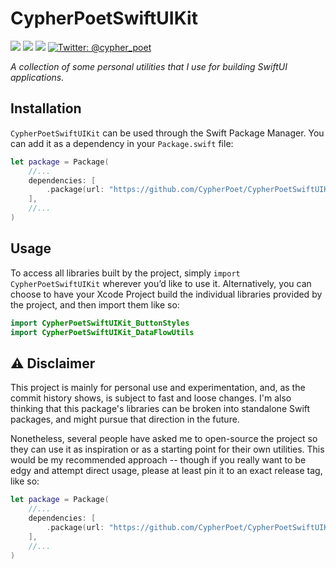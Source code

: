 # CypherPoetSwiftUIKit

<p>
    <img src="https://img.shields.io/badge/Swift-5.1-F06C33.svg" />
    <img src="https://img.shields.io/badge/iOS-13.0+-865EFC.svg" />
    <img src="https://img.shields.io/badge/License-MIT-blue.svg" />
    <a href="https://twitter.com/cypher_poet">
        <img src="https://img.shields.io/badge/Contact-@cypher_poet-lightgrey.svg?style=flat" alt="Twitter: @cypher_poet" />
    </a>
</p>

_A collection of some personal utilities that I use for building SwiftUI applications._



## Installation

`CypherPoetSwiftUIKit` can be used through the Swift Package Manager. You can add it as a dependency in your `Package.swift` file:

```swift
let package = Package(
    //...
    dependencies: [
        .package(url: "https://github.com/CypherPoet/CypherPoetSwiftUIKit", .branch("master")),
    ],
    //...
)
```


## Usage

To access all libraries built by the project, simply `import CypherPoetSwiftUIKit` wherever you’d like to use it. Alternatively, you can choose to have your Xcode Project build the individual libraries provided by the project, and then import them like so:

```swift
import CypherPoetSwiftUIKit_ButtonStyles
import CypherPoetSwiftUIKit_DataFlowUtils
```


## ⚠️ Disclaimer

This project is mainly for personal use and experimentation, and, as the commit history shows, is subject to fast and loose changes. I'm also thinking that this package's libraries can be broken into standalone Swift packages, and might pursue that direction in the future.

Nonetheless, several people have asked me to open-source the project so they can use it as inspiration or as a starting point for their own utilities. This would be my recommended approach -- though if you really want to be edgy and attempt direct usage, please at least pin it to an exact release tag, like so:

```swift
let package = Package(
    //...
    dependencies: [
        .package(url: "https://github.com/CypherPoet/CypherPoetSwiftUIKit", .exact("0.0.42")),
    ],
    //...
)
```
